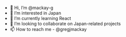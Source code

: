 - 👋 Hi, I’m @mackay-g
- 👀 I’m interested in Japan
- 🌱 I’m currently learning React
- 💞️ I’m looking to collaborate on Japan-related projects
- 📫 How to reach me - @gregjmackay

<!---
mackay-g/mackay-g is a ✨ special ✨ repository because its `README.md` (this file) appears on your GitHub profile.
You can click the Preview link to take a look at your changes.
--->
